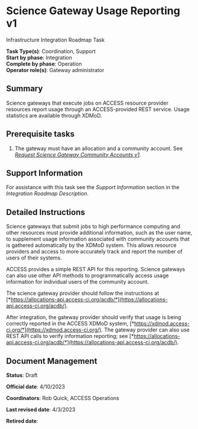 # Science Gateway Usage Reporting v1

Infrastructure Integration Roadmap Task

**Task Type(s)**: Coordination, Support  
**Start by phase**: Integration  
**Complete by phase**: Operation  
**Operator role(s)**: Gateway administrator

## Summary

Science gateways that execute jobs on ACCESS resource provider resources report usage through an ACCESS-provided REST service. Usage statistics are available through XDMoD.

## Prerequisite tasks

1.  The gateway must have an allocation and a community account. See [*Request Science Gateway Community Accounts v1*](https://docs.google.com/document/d/1UbY_gqOFPTf_ncVAOqHMMIgN5Q5dq2CenbjQ1mGWRHE/).

## Support Information

For assistance with this task see the *Support Information* section in the *Integration Roadmap Description*.

## Detailed Instructions

Science gateways that submit jobs to high performance computing and other resources must provide additional information, such as the user name, to supplement usage information associated with community accounts that is gathered automatically by the XDMoD system. This allows resource providers and access to more accurately track and report the number of users of their systems.

ACCESS provides a simple REST API for this reporting. Science gateways can also use other API methods to programmatically access usage information for individual users of the community account.

The science gateway provider should follow the instructions at [*https://allocations-api.access-ci.org/acdb/*](https://allocations-api.access-ci.org/acdb/).

After integration, the gateway provider should verify that usage is being correctly reported in the ACCESS XDMoD system, [*https://xdmod.access-ci.org/*](https://xdmod.access-ci.org/). The gateway provider can also use REST API calls to verify information reporting; see [*https://allocations-api.access-ci.org/acdb/*](https://allocations-api.access-ci.org/acdb/).

## Document Management

**Status**: Draft

**Official date**: 4/10/2023

**Coordinators**: Rob Quick, ACCESS Operations

**Last revised date**: 4/3/2023

**Retired date**:
